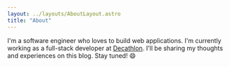 ```yaml
---
layout: ../layouts/AboutLayout.astro
title: "About"
---
```


I'm a software engineer who loves to build web applications. I'm currently working as a full-stack developer at [Decathlon](https://decathlon.com/).
I'll be sharing my thoughts and experiences on this blog. Stay tuned! 😄

